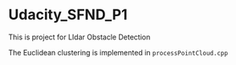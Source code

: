 # Udacity_SFND_P1
This is project for LIdar Obstacle Detection

The Euclidean clustering is implemented in `processPointCloud.cpp`
